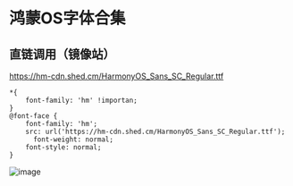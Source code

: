 鸿蒙OS字体合集
===
直链调用（镜像站）
-----
https://hm-cdn.shed.cm/HarmonyOS_Sans_SC_Regular.ttf

    *{
        font-family: 'hm' !importan;
    }
    @font-face {
        font-family: 'hm';
        src: url('https://hm-cdn.shed.cm/HarmonyOS_Sans_SC_Regular.ttf');
          font-weight: normal;
        font-style: normal;
    }  

![image](https://user-images.githubusercontent.com/53966497/153701359-9ab26e30-87df-4800-be27-214ccf559f9d.png)
